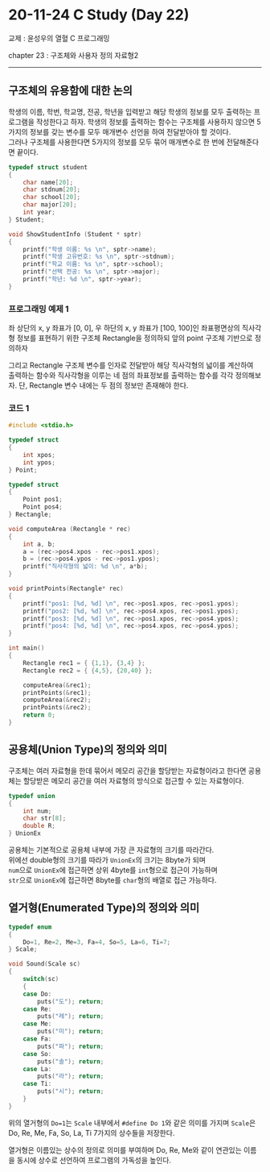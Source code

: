 20-11-24 C Study (Day 22)
=====
교제 : 윤성우의 열혈 C 프로그래밍

chapter 23 : 구조체와 사용자 정의 자료형2  

<hr>

## 구조체의 유용함에 대한 논의

학생의 이름, 학번, 학교명, 전공, 학년을 입력받고 해당 학생의 정보를 모두 출력하는 프로그램을 작성한다고 하자.
학생의 정보를 출력하는 함수는 구조체를 사용하지 않으면 5가지의 정보를 갖는 변수를 모두 매개변수 선언을 하여 전달받아야 할 것이다.  
그러나 구조체를 사용한다면 5가지의 정보를 모두 묶어 매개변수로 한 번에 전달해준다면 끝이다.

```c
typedef struct student
{
	char name[20];
	char stdnum[20];
	char school[20];
	char major[20];
	int year;
} Student;

void ShowStudentInfo (Student * sptr)
{
	printf("학생 이름: %s \n", sptr->name);
	printf("학생 고유번호: %s \n", sptr->stdnum);
	printf("학교 이름: %s \n", sptr->school);
	printf("선택 전공: %s \n", sptr->major);
	printf("학년: %d \n", sptr->year);
}
```

### 프로그래밍 예제 1

좌 상단의 x, y 좌표가 [0, 0], 우 하단의 x, y 좌표가 [100, 100]인 좌표평면상의 
직사각형 정보를 표현하기 위한 구조체 Rectangle을 정의하되 앞의 point 구조체 기반으로 정의하자

그리고 Rectangle 구조체 변수를 인자로 전달받아 해당 직사각형의 넓이를 계산하여 출력하는 함수와
직사각형을 이루는 네 점의 좌표정보를 출력하는 함수를 각각 정의해보자.
단, Rectangle 변수 내에는 두 점의 정보만 존재해야 한다.

### 코드 1

```c
#include <stdio.h>

typedef struct
{
	int xpos;
	int ypos;
} Point;

typedef struct
{
	Point pos1;
	Point pos4;
} Rectangle;

void computeArea (Rectangle * rec)
{
	int a, b;
	a = (rec->pos4.xpos - rec->pos1.xpos);
	b = (rec->pos4.ypos - rec->pos1.ypos);
	printf("직사각형의 넓이: %d \n", a*b);
}

void printPoints(Rectangle* rec)
{
	printf("pos1: [%d, %d] \n", rec->pos1.xpos, rec->pos1.ypos);
	printf("pos2: [%d, %d] \n", rec->pos4.xpos, rec->pos1.ypos);
	printf("pos3: [%d, %d] \n", rec->pos1.xpos, rec->pos4.ypos);
	printf("pos4: [%d, %d] \n", rec->pos4.xpos, rec->pos4.ypos);
}

int main()
{
	Rectangle rec1 = { {1,1}, {3,4} };
	Rectangle rec2 = { {4,5}, {20,40} };

	computeArea(&rec1);
	printPoints(&rec1);
	computeArea(&rec2);
	printPoints(&rec2);
	return 0;
}
```
## 공용체(Union Type)의 정의와 의미

구조체는 여러 자료형을 한데 묶어서 메모리 공간을 할당받는 자료형이라고 한다면
공용체는 할당받은 메모리 공간을 여러 자료형의 방식으로 접근할 수 있는 자료형이다.

```c
typedef union
{
	int num;
	char str[8];
	double R;
} UnionEx
```
공용체는 기본적으로 공용체 내부에 가장 큰 자료형의 크기를 따라간다.  
위에선 double형의 크기를 따라가 `UnionEx`의 크기는 8byte가 되며  
`num`으로 `UnionEx`에 접근하면 상위 4byte를 `int`형으로 접근이 가능하며  
`str`으로 `UnionEx`에 접근하면 8byte를 `char`형의 배열로 접근 가능하다.

## 열거형(Enumerated Type)의 정의와 의미

```c
typedef enum
{
	Do=1, Re=2, Me=3, Fa=4, So=5, La=6, Ti=7;
} Scale;

void Sound(Scale sc)
{
	switch(sc)
	{
	case Do:
		puts("도"); return;
	case Re:
		puts("레"); return;
	case Me:
		puts("미"); return;
	case Fa:
		puts("파"); return;
	case So:
		puts("솔"); return;
	case La:
		puts("라"); return;
	case Ti:
		puts("시"); return;
	}
}
```

위의 열거형의 `Do=1`는 `Scale` 내부에서 `#define Do 1`와 같은 의미를 가지며
`Scale`은 Do, Re, Me, Fa, So, La, Ti 7가지의 상수들을 저장한다.

열거형은 이름있는 상수의 정의로 의미를 부여하며
Do, Re, Me와 같이 연관있는 이름을 동시에 상수로 선언하여 프로그램의 가독성을 높인다.

